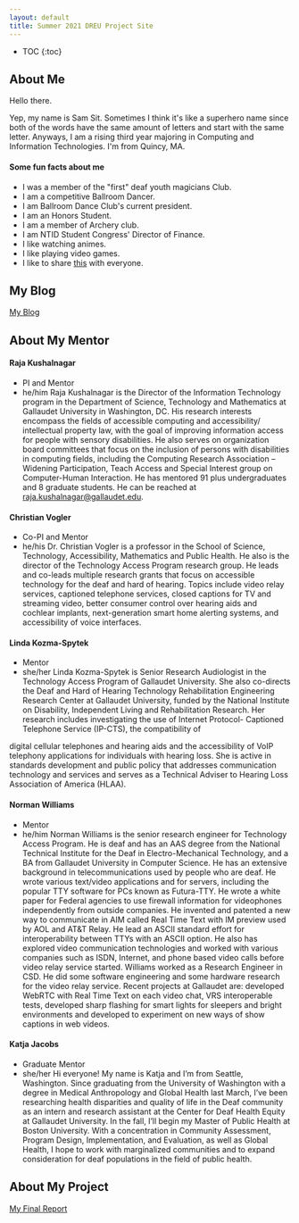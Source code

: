 ```yaml
---
layout: default
title: Summer 2021 DREU Project Site
---
```


* TOC
{:toc}

## About Me

Hello there.

Yep, my name is Sam Sit. Sometimes I think it's like a superhero name since both of the words have the same amount of letters and start with the same letter. Anyways, I am a rising third year majoring in Computing and Information Technologies. I'm from Quincy, MA.

#### Some fun facts about me
* I was a member of the "first" deaf youth magicians Club.
* I am a competitive Ballroom Dancer.
* I am Ballroom Dance Club's current president.
* I am an Honors Student.
* I am a member of Archery club.
* I am NTID Student Congress' Director of Finance.
* I like watching animes.
* I like playing video games.
* I like to share [this](https://www.youtube.com/watch?v=dQw4w9WgXcQ) with everyone.

## My Blog

[My Blog](blog.html)

## About My Mentor

#### Raja Kushalnagar
* PI and Mentor
* he/him
Raja Kushalnagar is the Director of the Information
Technology program in the Department of Science,
Technology and Mathematics at Gallaudet University in
Washington, DC. His research interests encompass the
fields of accessible computing and accessibility/
intellectual property law, with the goal of improving
information access for people with sensory disabilities. He
also serves on organization board committees that focus on
the inclusion of persons with disabilities in computing
fields, including the Computing Research Association –
Widening Participation, Teach Access and Special Interest
group on Computer-Human Interaction. He has mentored 91
plus undergraduates and 8 graduate students. He can be
reached at raja.kushalnagar@gallaudet.edu.

#### Christian Vogler
* Co-PI and Mentor
* he/his
Dr. Christian Vogler is a professor in the School of
Science, Technology, Accessibility, Mathematics and
Public Health. He also is the director of the
Technology Access Program research group. He leads
and co-leads multiple research grants that focus on
accessible technology for the deaf and hard of
hearing. Topics include video relay services,
captioned telephone services, closed captions for TV
and streaming video, better consumer control over
hearing aids and cochlear implants, next-generation
smart home alerting systems, and accessibility of
voice interfaces.

#### Linda Kozma-Spytek
* Mentor
* she/her
Linda Kozma-Spytek is Senior Research Audiologist in the
Technology Access Program of Gallaudet University. She
also co-directs the Deaf and Hard of Hearing Technology
Rehabilitation Engineering Research Center at Gallaudet
University, funded by the National Institute on Disability,
Independent Living and Rehabilitation Research. Her 
research includes investigating the use of Internet Protocol-
Captioned Telephone Service (IP-CTS), the compatibility of

digital cellular telephones and hearing aids and the
accessibility of VoIP telephony applications for individuals
with hearing loss. She is active in standards development
and public policy that addresses communication technology
and services and serves as a Technical Adviser to Hearing
Loss Association of America (HLAA).

#### Norman Williams
* Mentor
* he/him
Norman Williams is the senior research engineer for
Technology Access Program. He is deaf and has an AAS
degree from the National Technical Institute for the Deaf
in Electro-Mechanical Technology, and a BA from
Gallaudet University in Computer Science. He has an
extensive background in telecommunications used by
people who are deaf. He wrote various text/video
applications and for servers, including the popular TTY
software for PCs known as Futura-TTY. He wrote a white
paper for Federal agencies to use firewall information
for videophones independently from outside companies.
He invented and patented a new way to communicate in
AIM called Real Time Text with IM preview used by AOL
and AT&T Relay. He lead an ASCII standard effort for
interoperability between TTYs with an ASCII option. He
also has explored video communication technologies and
worked with various companies such as ISDN, Internet,
and phone based video calls before video relay service
started. Williams worked as a Research Engineer in CSD.
He did some software engineering and some hardware
research for the video relay service. Recent projects at
Gallaudet are: developed WebRTC with Real Time Text
on each video chat, VRS interoperable tests, developed
sharp flashing for smart lights for sleepers and bright
environments and developed to experiment on new ways
of show captions in web videos.

#### Katja Jacobs
* Graduate Mentor
* she/her
Hi everyone! My name is Katja and I’m from Seattle,
Washington. Since graduating from the University of
Washington with a degree in Medical Anthropology and
Global Health last March, I’ve been researching health
disparities and quality of life in the Deaf community as
an intern and research assistant at the Center for Deaf
Health Equity at Gallaudet University. In the fall, I’ll
begin my Master of Public Health at Boston University.
With a concentration in Community Assessment, Program
Design, Implementation, and Evaluation, as well as
Global Health, I hope to work with marginalized
communities and to expand consideration for deaf
populations in the field of public health.

## About My Project

[My Final Report](files/finalreport.pdf)
